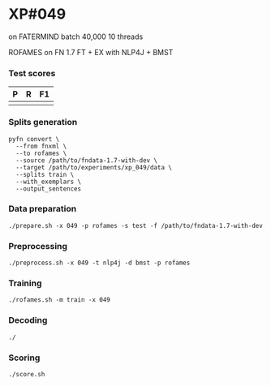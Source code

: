 # XP\#049

on FATERMIND batch 40,000 10 threads

ROFAMES on FN 1.7 FT + EX with NLP4J + BMST

### Test scores
| P| R | F1 |
| --- | --- | --- |
|  |  |  |

### Splits generation
```
pyfn convert \
  --from fnxml \
  --to rofames \
  --source /path/to/fndata-1.7-with-dev \
  --target /path/to/experiments/xp_049/data \
  --splits train \
  --with_exemplars \
  --output_sentences
```

### Data preparation
```
./prepare.sh -x 049 -p rofames -s test -f /path/to/fndata-1.7-with-dev
```

### Preprocessing
```
./preprocess.sh -x 049 -t nlp4j -d bmst -p rofames
```

### Training
```
./rofames.sh -m train -x 049
```

### Decoding
```
./
```

### Scoring
```
./score.sh
```
